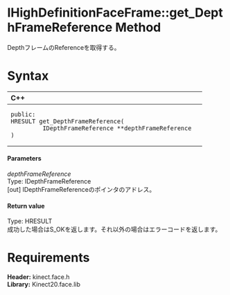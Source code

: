 IHighDefinitionFaceFrame::get\_DepthFrameReference Method  
=========================================================  

DepthフレームのReferenceを取得する。 <span id="syntaxSection"></span>

Syntax  
======  

<table>
<colgroup>
<col width="100%" />
</colgroup>
<thead>
<tr class="header">
<th align="left">C++</th>
</tr>
</thead>
<tbody>
<tr class="odd">
<td align="left"><pre><code>public:  
HRESULT get_DepthFrameReference(  
         IDepthFrameReference **depthFrameReference  
)</code></pre></td>
</tr>
</tbody>
</table>

<span id="ID4EG"></span>
#### Parameters  

*depthFrameReference*    
Type: IDepthFrameReference  
[out] IDepthFrameReferenceのポインタのアドレス。  

<span id="ID4EP"></span>
#### Return value  

Type: HRESULT  
成功した場合はS\_OKを返します。それ以外の場合はエラーコードを返します。  

<span id="requirements"></span>

Requirements  
============  

**Header:** kinect.face.h  
**Library:** Kinect20.face.lib  



<!--Please do not edit the data in the comment block below.-->
<!--
TOCTitle : get_DepthFrameReference Method
RLTitle : IHighDefinitionFaceFrame::get_DepthFrameReference Method
KeywordK : get_DepthFrameReference method
KeywordK : IHighDefinitionFaceFrame::get_DepthFrameReference method
KeywordF : IHighDefinitionFaceFrame::get_DepthFrameReference
KeywordF : get_DepthFrameReference
KeywordF : Microsoft.Kinect.face.IHighDefinitionFaceFrame.get_DepthFrameReference(IDepthFrameReference@)
KeywordA : M:Microsoft.Kinect.face.IHighDefinitionFaceFrame.get_DepthFrameReference(IDepthFrameReference@)
AssetID : M:Microsoft.Kinect.face.IHighDefinitionFaceFrame.get_DepthFrameReference(IDepthFrameReference@)
Locale : en-us
CommunityContent : 1
APIType : Managed
APILocation : 
APIName : Microsoft.Kinect.face.IHighDefinitionFaceFrame::get_DepthFrameReference
TargetOS : Windows
TopicType : kbSyntax
DevLang : C++
DocSet : K4Wv2
ProjType : K4Wv2Proj
Technology : Kinect for Windows
Product : Kinect for Windows SDK v2
productversion : 20
-->
